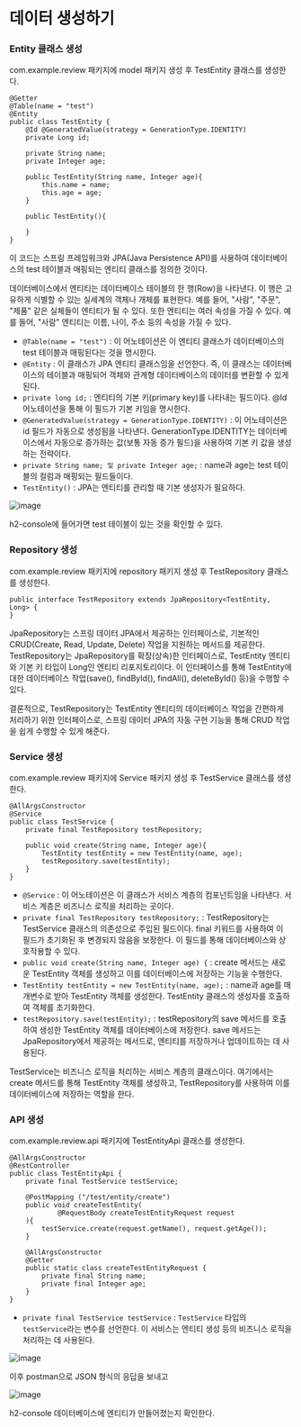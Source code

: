# 데이터 생성하기
### Entity 클래스 생성
com.example.review 패키지에 model 패키지 생성 후 TestEntity 클래스를 생성한다.
```
@Getter
@Table(name = "test")
@Entity
public class TestEntity {
    @Id @GeneratedValue(strategy = GenerationType.IDENTITY)
    private Long id;

    private String name;
    private Integer age;

    public TestEntity(String name, Integer age){
        this.name = name;
        this.age = age;
    }

    public TestEntity(){

    }
}
```
이 코드는 스프링 프레임워크와 JPA(Java Persistence API)를 사용하여 데이터베이스의 test 테이블과 매핑되는 엔티티 클래스를 정의한 것이다.

데이터베이스에서 엔티티는 데이터베이스 테이블의 한 행(Row)을 나타낸다. 이 행은 고유하게 식별할 수 있는 실세계의 객체나 개체를 표현한다. 예를 들어, "사람", "주문", "제품" 같은 실체들이 엔티티가 될 수 있다. 또한 엔티티는 여러 속성을 가질 수 있다. 예를 들어, "사람" 엔티티는 이름, 나이, 주소 등의 속성을 가질 수 있다.

- `@Table(name = "test")` : 이 어노테이션은 이 엔티티 클래스가 데이터베이스의 test 테이블과 매핑된다는 것을 명시한다.
- `@Entity` : 이 클래스가 JPA 엔티티 클래스임을 선언한다. 즉, 이 클래스는 데이터베이스의 테이블과 매핑되어 객체와 관계형 데이터베이스의 데이터를 변환할 수 있게 된다.
- `private long id;` : 엔티티의 기본 키(primary key)를 나타내는 필드이다. @Id 어노테이션을 통해 이 필드가 기본 키임을 명시한다.
- `@GeneratedValue(strategy = GenerationType.IDENTITY)` : 이 어노테이션은 id 필드가 자동으로 생성됨을 나타낸다. GenerationType.IDENTITY는 데이터베이스에서 자동으로 증가하는 값(보통 자동 증가 필드)을 사용하여 기본 키 값을 생성하는 전략이다.
- `private String name; 및 private Integer age;` : name과 age는 test 테이블의 컬럼과 매핑되는 필드들이다. 
- `TestEntity()` : JPA는 엔티티를 관리할 때 기본 생성자가 필요하다.

![image](https://github.com/user-attachments/assets/f22f0cb4-b21d-438d-978e-d3e78fcd086e)

h2-console에 들어가면 test 테이블이 있는 것을 확인할 수 있다.

### Repository 생성
com.example.review 패키지에 repository 패키지 생성 후 TestRepository 클래스를 생성한다.

```
public interface TestRepository extends JpaRepository<TestEntity, Long> {
}
```
JpaRepository는 스프링 데이터 JPA에서 제공하는 인터페이스로, 기본적인 CRUD(Create, Read, Update, Delete) 작업을 지원하는 메서드를 제공한다. TestRepository는 JpaRepository를 확장(상속)한 인터페이스로, TestEntity 엔티티와 기본 키 타입이 Long인 엔티티 리포지토리이다. 이 인터페이스를 통해 TestEntity에 대한 데이터베이스 작업(save(), findById(), findAll(), deleteById() 등)을 수행할 수 있다. 

결론적으로, TestRepository는 TestEntity 엔티티의 데이터베이스 작업을 간편하게 처리하기 위한 인터페이스로, 스프링 데이터 JPA의 자동 구현 기능을 통해 CRUD 작업을 쉽게 수행할 수 있게 해준다.

### Service 생성
com.example.review 패키지에 Service 패키지 생성 후 TestService 클래스를 생성한다.
```
@AllArgsConstructor
@Service
public class TestService {
    private final TestRepository testRepository;

    public void create(String name, Integer age){
        TestEntity testEntity = new TestEntity(name, age);
        testRepository.save(testEntity);
    }
}
```
- `@Service` : 이 어노테이션은 이 클래스가 서비스 계층의 컴포넌트임을 나타낸다. 서비스 계층은 비즈니스 로직을 처리하는 곳이다.
- `private final TestRepository testRepository;` : TestRepository는 TestService 클래스의 의존성으로 주입된 필드이다. final 키워드를 사용하여 이 필드가 초기화된 후 변경되지 않음을 보장한다. 이 필드를 통해 데이터베이스와 상호작용할 수 있다.
- `public void create(String name, Integer age) {` : create 메서드는 새로운 TestEntity 객체를 생성하고 이를 데이터베이스에 저장하는 기능을 수행한다.
- `TestEntity testEntity = new TestEntity(name, age);` : name과 age를 매개변수로 받아 TestEntity 객체를 생성한다. TestEntity 클래스의 생성자를 호출하여 객체를 초기화한다.
- `testRepository.save(testEntity);` : testRepository의 save 메서드를 호출하여 생성한 TestEntity 객체를 데이터베이스에 저장한다. save 메서드는 JpaRepository에서 제공하는 메서드로, 엔티티를 저장하거나 업데이트하는 데 사용된다.

TestService는 비즈니스 로직을 처리하는 서비스 계층의 클래스이다. 여기에서는 create 메서드를 통해 TestEntity 객체를 생성하고, TestRepository를 사용하여 이를 데이터베이스에 저장하는 역할을 한다.

### API 생성
com.example.review.api 패키지에 TestEntityApi 클래스를 생성한다.
```
@AllArgsConstructor
@RestController
public class TestEntityApi {
    private final TestService testService;

    @PostMapping ("/test/entity/create")
    public void createTestEntity(
            @RequestBody createTestEntityRequest request
    ){
        testService.create(request.getName(), request.getAge());
    }

    @AllArgsConstructor
    @Getter
    public static class createTestEntityRequest {
        private final String name;
        private final Integer age;
    }
}
```
- `private final TestService testService` : `TestService` 타입의 `testService`라는 변수를 선언한다. 이 서비스는 엔티티 생성 등의 비즈니스 로직을 처리하는 데 사용된다.

![image](https://github.com/user-attachments/assets/f879994d-da42-45de-a867-20e0ac38ffc8)

이후 postman으로 JSON 형식의 응답을 보내고

![image](https://github.com/user-attachments/assets/24ac1750-4a89-437d-a4e9-2b5b55c43ad1)

h2-console 데이터베이스에 엔티티가 만들어졌는지 확인한다.
